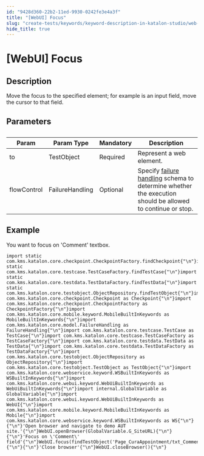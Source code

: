 ```yaml
---
id: "9428d360-22b2-11ed-9930-0242fe3e4a3f"
title: "[WebUI] Focus"
slug: "create-tests/keywords/keyword-description-in-katalon-studio/web-ui-keywords/webui-focus"
hide_title: true
---
```


# <a id="id_0" class="anchor_top_offset"/><a id="ariaid-title1" class="anchor_top_offset"/>[WebUI] Focus


## <a id="id_0__id_1" class="anchor_top_offset"/>Description

              
<p xmlns="http://www.w3.org/1999/xhtml" className="p">Move the focus to the specified element; for example is an input   field, move the cursor to that field.</p> 
      

## <a id="id_0__id_2" class="anchor_top_offset"/>Parameters

              
<table xmlns="http://www.w3.org/1999/xhtml" className="table anchor_top_offset" id="id_0__e625b9f6-4f43-410a-bd8b-6b016a012d85"><caption /><thead className="thead"><tr className><th className="entry anchor_top_offset" id="id_0__e625b9f6-4f43-410a-bd8b-6b016a012d85__entry__1">Param</th><th className="entry anchor_top_offset" id="id_0__e625b9f6-4f43-410a-bd8b-6b016a012d85__entry__2">Param Type</th><th className="entry anchor_top_offset" id="id_0__e625b9f6-4f43-410a-bd8b-6b016a012d85__entry__3">Mandatory</th><th className="entry anchor_top_offset" id="id_0__e625b9f6-4f43-410a-bd8b-6b016a012d85__entry__4">Description</th></tr></thead><tbody className="tbody"><tr className><td className="entry" headers="id_0__e625b9f6-4f43-410a-bd8b-6b016a012d85__entry__1 id_0__e625b9f6-4f43-410a-bd8b-6b016a012d85__entry__2 id_0__e625b9f6-4f43-410a-bd8b-6b016a012d85__entry__3 id_0__e625b9f6-4f43-410a-bd8b-6b016a012d85__entry__4 ">to</td><td className="entry" headers="id_0__e625b9f6-4f43-410a-bd8b-6b016a012d85__entry__1 id_0__e625b9f6-4f43-410a-bd8b-6b016a012d85__entry__2 id_0__e625b9f6-4f43-410a-bd8b-6b016a012d85__entry__3 id_0__e625b9f6-4f43-410a-bd8b-6b016a012d85__entry__4 ">TestObject</td><td className="entry" headers="id_0__e625b9f6-4f43-410a-bd8b-6b016a012d85__entry__1 id_0__e625b9f6-4f43-410a-bd8b-6b016a012d85__entry__2 id_0__e625b9f6-4f43-410a-bd8b-6b016a012d85__entry__3 id_0__e625b9f6-4f43-410a-bd8b-6b016a012d85__entry__4 ">Required</td><td className="entry" headers="id_0__e625b9f6-4f43-410a-bd8b-6b016a012d85__entry__1 id_0__e625b9f6-4f43-410a-bd8b-6b016a012d85__entry__2 id_0__e625b9f6-4f43-410a-bd8b-6b016a012d85__entry__3 id_0__e625b9f6-4f43-410a-bd8b-6b016a012d85__entry__4 ">Represent a web element.</td></tr><tr className><td className="entry" headers="id_0__e625b9f6-4f43-410a-bd8b-6b016a012d85__entry__1 id_0__e625b9f6-4f43-410a-bd8b-6b016a012d85__entry__2 id_0__e625b9f6-4f43-410a-bd8b-6b016a012d85__entry__3 id_0__e625b9f6-4f43-410a-bd8b-6b016a012d85__entry__4 ">flowControl</td><td className="entry" headers="id_0__e625b9f6-4f43-410a-bd8b-6b016a012d85__entry__1 id_0__e625b9f6-4f43-410a-bd8b-6b016a012d85__entry__2 id_0__e625b9f6-4f43-410a-bd8b-6b016a012d85__entry__3 id_0__e625b9f6-4f43-410a-bd8b-6b016a012d85__entry__4 ">FailureHandling</td><td className="entry" headers="id_0__e625b9f6-4f43-410a-bd8b-6b016a012d85__entry__1 id_0__e625b9f6-4f43-410a-bd8b-6b016a012d85__entry__2 id_0__e625b9f6-4f43-410a-bd8b-6b016a012d85__entry__3 id_0__e625b9f6-4f43-410a-bd8b-6b016a012d85__entry__4 ">Optional</td><td className="entry" headers="id_0__e625b9f6-4f43-410a-bd8b-6b016a012d85__entry__1 id_0__e625b9f6-4f43-410a-bd8b-6b016a012d85__entry__2 id_0__e625b9f6-4f43-410a-bd8b-6b016a012d85__entry__3 id_0__e625b9f6-4f43-410a-bd8b-6b016a012d85__entry__4 ">Specify <a className="xref" href="/docs/maintain/configure-failure-handling-settings-in-katalon-studio">failure handling</a> schema to         determine whether the execution should be allowed to continue or         stop.</td></tr></tbody></table> 
      

## <a id="id_0__id_3" class="anchor_top_offset"/>Example

              
<p xmlns="http://www.w3.org/1999/xhtml" className="p">You want to focus on 'Comment' textbox.</p> 
              
<pre xmlns="http://www.w3.org/1999/xhtml" className="pre codeblock"><code>import static com.kms.katalon.core.checkpoint.CheckpointFactory.findCheckpoint{"\n"}import static com.kms.katalon.core.testcase.TestCaseFactory.findTestCase{"\n"}import static com.kms.katalon.core.testdata.TestDataFactory.findTestData{"\n"}import static com.kms.katalon.core.testobject.ObjectRepository.findTestObject{"\n"}import com.kms.katalon.core.checkpoint.Checkpoint as Checkpoint{"\n"}import com.kms.katalon.core.checkpoint.CheckpointFactory as CheckpointFactory{"\n"}import com.kms.katalon.core.mobile.keyword.MobileBuiltInKeywords as MobileBuiltInKeywords{"\n"}import com.kms.katalon.core.model.FailureHandling as FailureHandling{"\n"}import com.kms.katalon.core.testcase.TestCase as TestCase{"\n"}import com.kms.katalon.core.testcase.TestCaseFactory as TestCaseFactory{"\n"}import com.kms.katalon.core.testdata.TestData as TestData{"\n"}import com.kms.katalon.core.testdata.TestDataFactory as TestDataFactory{"\n"}import com.kms.katalon.core.testobject.ObjectRepository as ObjectRepository{"\n"}import com.kms.katalon.core.testobject.TestObject as TestObject{"\n"}import com.kms.katalon.core.webservice.keyword.WSBuiltInKeywords as WSBuiltInKeywords{"\n"}import com.kms.katalon.core.webui.keyword.WebUiBuiltInKeywords as WebUiBuiltInKeywords{"\n"}import internal.GlobalVariable as GlobalVariable{"\n"}import com.kms.katalon.core.webui.keyword.WebUiBuiltInKeywords as WebUI{"\n"}import com.kms.katalon.core.mobile.keyword.MobileBuiltInKeywords as Mobile{"\n"}import com.kms.katalon.core.webservice.keyword.WSBuiltInKeywords as WS{"\n"}{"\n"}'Open browser and navigate to demo AUT site.'{"\n"}WebUI.openBrowser(GlobalVariable.G_SiteURL){"\n"}{"\n"}'Focus on \'Comment\' field'{"\n"}WebUI.focus(findTestObject('Page_CuraAppointment/txt_Comment')){"\n"}{"\n"}'Close browser'{"\n"}WebUI.closeBrowser(){"\n"}</code></pre> 
            
